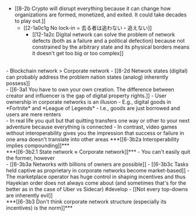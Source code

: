 - [[8-2b Crypto will disrupt everything because it can change how organizations are formed, monetized, and exited. It could take decades to play out.]]
  - [[2-1a0c1g No lock-in = 去る者は追わない・追えない]]
    - [[12-1a2c Digital network can solve the problem of network defects (both as a failure and a political defection) because not constrained by the arbitrary state and its physical borders means it doesn't get too big or too complex]]
<br>
- Blockchain network > Corporate network
  - [[8-2d Network states (digital) can probably address the problem nation states (analog) inherently possess]]
<br>
- [[6-3a1 You have to own your own creation. The difference between creator and influencer is the gap of digital property rights.]]
- User ownership in corporate networks is an illusion
  - E.g., digital goods in *Fortnite* and *League of Legends*
    - I.e., goods are just borrowed and users are mere renters
<br>
- In real life you quit but that quitting transfers one way or other to your next adventure because everything is connected
  - In contrast, video games without interoperability gives you the impression that success or failure in one area doesn't translate into other areas
		***[[6-3b2a Interoperability implies compounding]]***
<br>
***[[6-3b2.1 State network ≈ Corporate network]]***
  - You can't easily quit the former, however
<br>
- [[6-3b3a Networks with billions of owners are possible]]
- [[6-3b3c Tasks held captive as proprietary in corporate networks become market-based]]
  - The marketplace operator has huge control in shaping incentives and thus Hayekian order does not always come about (and sometimes that's for the better as in the case of Uber vs Sidecar) #develop 
    - [[Not every top-downs are inherently evil]]
<br>
***[[6-3b3 Don't think corporate network structure (especially its incentives) is the norm]]***
<br>
